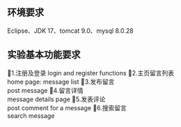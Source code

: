 ## 环境要求
Eclipse、JDK 17、tomcat 9.0、mysql 8.0.28
## 实验基本功能要求
🎯1.注册及登录
login and register functions
🎯2.主页留言列表                       
home page: message list
🎯3.发布留言  
post message
🎯4.留言详情                                                   
message details page
🎯5.发表评论                                      
post comment for a message
🎯6.搜索留言                             
search message
